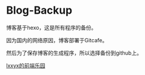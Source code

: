 # Blog-Backup
博客基于hexo，这是所有程序的备份。

因为国内的网络原因，博客部署于Gitcafe。

然后为了保存博客的生成程序，所以选择备份到github上。

[lxxyx的前端乐园](http://www.lxxyx.win)
